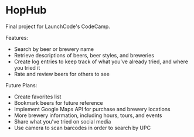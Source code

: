 HopHub
======
Final project for LaunchCode's CodeCamp.

Features:
- Search by beer or brewery name
- Retrieve descriptions of beers, beer styles, and breweries
- Create log entries to keep track of what you've already tried, and where you tried it
- Rate and review beers for others to see

Future Plans:
- Create favorites list
- Bookmark beers for future reference 
- Implement Google Maps API for purchase and brewery locations
- More brewery information, including hours, tours, and events
- Share what you've tried on social media
- Use camera to scan barcodes in order to search by UPC